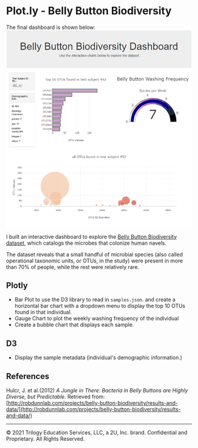 # Plot.ly - Belly Button Biodiversity

The final dashboard is shown below:
![sample_page](image/sample_page.png)

I built an interactive dashboard to explore the [Belly Button Biodiversity dataset](http://robdunnlab.com/projects/belly-button-biodiversity/), which catalogs the microbes that colonize human navels.

The dataset reveals that a small handful of microbial species (also called operational taxonomic units, or OTUs, in the study) were present in more than 70% of people, while the rest were relatively rare.

## Plotly
- Bar Plot to use the D3 library to read in `samples.json`. and create a horizontal bar chart with a dropdown menu to display the top 10 OTUs found in that individual.
- Gauge Chart to plot the weekly washing frequency of the individual
- Create a bubble chart that displays each sample.
## D3
- Display the sample metadata (individual's demographic information.)

## References

Hulcr, J. et al.(2012) _A Jungle in There: Bacteria in Belly Buttons are Highly Diverse, but Predictable_. Retrieved from: [http://robdunnlab.com/projects/belly-button-biodiversity/results-and-data/](http://robdunnlab.com/projects/belly-button-biodiversity/results-and-data/)

- - -

© 2021 Trilogy Education Services, LLC, a 2U, Inc. brand. Confidential and Proprietary. All Rights Reserved.
